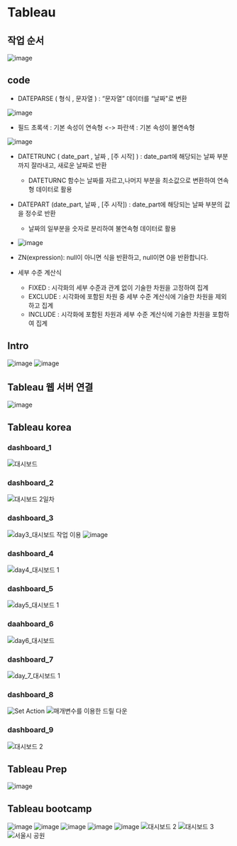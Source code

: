# Tableau
## 작업 순서
![image](https://user-images.githubusercontent.com/47103479/137916689-200746c7-bd68-4183-88e8-f9d0580c356f.png)

## code
- DATEPARSE ( 형식  ,  문자열  ) : “문자열” 데이터를 “날짜"로 변환 

![image](https://user-images.githubusercontent.com/47103479/137509695-773591f5-6496-4630-a012-130b463847e1.png)

- 필드 초록색 : 기본 속성이 연속형 <-> 파란색 : 기본 속성이 불연속형

![image](https://user-images.githubusercontent.com/47103479/137509834-27bbca3b-916e-49e0-b646-72844f387ce3.png)

- DATETRUNC ( date_part  ,  날짜 , [주 시작] ) :  date_part에 해당되는 날짜 부분까지 잘라내고, 새로운 날짜로 반환
  - DATETURNC 함수는 날짜를 자르고,나머지 부분을 최소값으로 변환하여 연속형 데이터로 활용
- DATEPART (date_part, 날짜 , [주 시작]) :  date_part에 해당되는 날짜 부분의 값을 정수로 반환
  - 날짜의 일부분을 숫자로 분리하여 불연속형 데이터로 활용
- ![image](https://user-images.githubusercontent.com/47103479/137510123-aa41709c-706d-4016-8a25-dff566a9ea5e.png)

- ZN(expression): null이 아니면 식을 반환하고, null이면 0을 반환합니다.
- 세부 수준 계산식 
  - FIXED : 시각화의 세부 수준과 관계 없이 기술한 차원을 고정하여 집계 
  - EXCLUDE : 시각화에 포함된 차원 중 세부 수준 계산식에 기술한 차원을 제외하고 집계
  - INCLUDE : 시각화에 포함된 차원과 세부 수준 계산식에 기술한 차원을 포함하여 집계


## Intro
![image](https://user-images.githubusercontent.com/47103479/131249380-f362066d-52f3-4cb5-8787-428e8971e7b3.png)
![image](https://user-images.githubusercontent.com/47103479/131250638-70925805-2c20-4fc3-b23c-6c29592bd753.png)

## Tableau 웹 서버 연결
![image](https://user-images.githubusercontent.com/47103479/132715427-ffcb41b3-03e6-4c15-9c8d-6b4f082cdd8c.png)

## Tableau korea
### dashboard_1
![대시보드 ](https://user-images.githubusercontent.com/47103479/131255011-93c9632b-6614-43c4-802b-af4ebc3dbbb0.png)

### dashboard_2
![대시보드 2일차](https://user-images.githubusercontent.com/47103479/131349687-e9d47e81-9215-4793-9bdd-2c26d2d2ec01.png)

### dashboard_3
![day3_대시보드 작업 이용](https://user-images.githubusercontent.com/47103479/131520414-5bdcac7f-bb82-4290-9596-55aa2eae033a.png)
![image](https://user-images.githubusercontent.com/47103479/131520389-8d7d4d84-44a7-4c7f-b514-56796b29ff37.png)

### dashboard_4
![day4_대시보드 1](https://user-images.githubusercontent.com/47103479/131689745-699eee06-d021-430b-b175-4a5b33e90a78.png)

### dashboard_5
![day5_대시보드 1](https://user-images.githubusercontent.com/47103479/131869291-03631029-bd1a-40e7-845f-6a1d80321119.png)

### daahboard_6
![day6_대시보드](https://user-images.githubusercontent.com/47103479/132237267-8291669c-a05e-4266-bc1b-97fe26d2e31c.png)

### dashboard_7
![day_7_대시보드 1](https://user-images.githubusercontent.com/47103479/132367680-ab93f578-ac5b-4c44-aa44-92deb3e60f2b.png)

### dashboard_8
![Set Action](https://user-images.githubusercontent.com/47103479/132529474-affe0518-41a1-4bcd-8283-77962e403668.png)
![매개변수를 이용한 드릴 다운](https://user-images.githubusercontent.com/47103479/132529484-1f69a26e-0fd7-4e8b-9f20-39b87fd58614.png)

### dashboard_9
![대시보드 2](https://user-images.githubusercontent.com/47103479/132715447-662d4ee4-746a-46b0-aa27-228c1ccea7ed.png)

## Tableau Prep
![image](https://user-images.githubusercontent.com/47103479/132946661-bb6e0e58-1be0-47e0-91d5-b5bb95ab26cb.png)

## Tableau bootcamp
![image](https://user-images.githubusercontent.com/47103479/137617031-9b696865-004e-46f6-9bed-40687e4bf193.png)
![image](https://user-images.githubusercontent.com/47103479/137617033-6d740a20-8f17-4241-b27f-ff0eac9ea77a.png)
![image](https://user-images.githubusercontent.com/47103479/137617036-e0549ef9-dab1-4a06-94ed-8385d41aae69.png)
![image](https://user-images.githubusercontent.com/47103479/137617037-188076fc-6b0c-41c8-a93c-c6128d139a98.png)
![image](https://user-images.githubusercontent.com/47103479/137925853-30b8f1ec-301d-4579-bee9-89b29d325461.png)
![대시보드 2](https://user-images.githubusercontent.com/47103479/138663031-077f370e-ddc1-4247-afaa-89feba305e9b.png)
![대시보드 3](https://user-images.githubusercontent.com/47103479/139082697-47463fca-519e-4901-b579-51ead9af990a.png)
![서울시 공원](https://user-images.githubusercontent.com/47103479/139083286-aed2cdc5-f233-4bb2-acad-210272a2fe3f.png)
